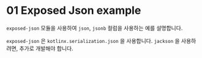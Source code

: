 # 01 Exposed Json example

`exposed-json` 모듈을 사용하여 `json`, `jsonb` 컬럼을 사용하는 예를 설명합니다.

`exposed-json` 은 `kotlinx.serialization.json` 을 사용합니다. `jackson` 을 사용하려면, 추가로 개발해야 합니다.
